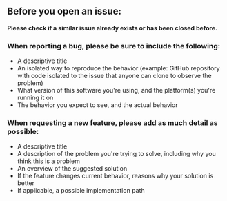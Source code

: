 ## Before you open an issue:

**Please check if a similar issue already exists or has been closed before.**

### When reporting a bug, please be sure to include the following:

- A descriptive title
- An isolated way to reproduce the behavior (example: GitHub repository with code isolated to the issue that anyone can clone to observe the problem)
- What version of this software you're using, and the platform(s) you're running it on
- The behavior you expect to see, and the actual behavior

### When requesting a new feature, please add as much detail as possible:

- A descriptive title
- A description of the problem you're trying to solve, including why you think this is a problem
- An overview of the suggested solution
- If the feature changes current behavior, reasons why your solution is better
- If applicable, a possible implementation path
